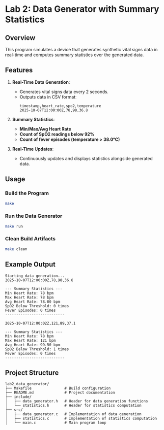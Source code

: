 # Lab 2: Data Generator with Summary Statistics

## Overview
This program simulates a device that generates synthetic vital signs data in real-time and computes summary statistics over the generated data.

## Features
1. **Real-Time Data Generation**:
   - Generates vital signs data every 2 seconds.
   - Outputs data in CSV format:
     ```csv
     timestamp,heart_rate,spo2,temperature
     2025-10-07T12:00:00Z,78,98,36.8
     ```

2. **Summary Statistics**:
   - **Min/Max/Avg Heart Rate**
   - **Count of SpO2 readings below 92%**
   - **Count of fever episodes (temperature > 38.0°C)**

3. **Real-Time Updates**:
   - Continuously updates and displays statistics alongside generated data.

## Usage

### Build the Program
```bash
make
```

### Run the Data Generator
```bash
make run
```

### Clean Build Artifacts
```bash
make clean
```

## Example Output
```
Starting data generation...
2025-10-07T12:00:00Z,78,98,36.8

--- Summary Statistics ---
Min Heart Rate: 78 bpm
Max Heart Rate: 78 bpm
Avg Heart Rate: 78.00 bpm
SpO2 Below Threshold: 0 times
Fever Episodes: 0 times
---------------------------

2025-10-07T12:00:02Z,121,89,37.1

--- Summary Statistics ---
Min Heart Rate: 78 bpm
Max Heart Rate: 121 bpm
Avg Heart Rate: 99.50 bpm
SpO2 Below Threshold: 1 times
Fever Episodes: 0 times
---------------------------
```

## Project Structure
```
lab2_data_generator/
├── Makefile               # Build configuration
├── README.md              # Project documentation
├── include/
│   ├── data_generator.h   # Header for data generation functions
│   └── statistics.h       # Header for statistics computation
├── src/
│   ├── data_generator.c   # Implementation of data generation
│   ├── statistics.c       # Implementation of statistics computation
│   └── main.c             # Main program loop
```
